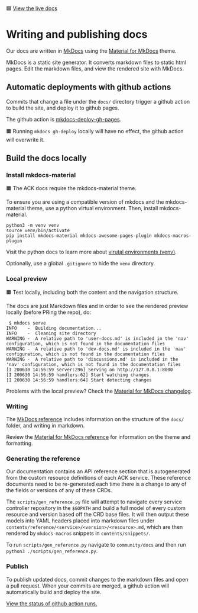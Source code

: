 🟩 [View the live docs](https://aws-controllers-k8s.github.io/community/)

# Writing and publishing docs

Our docs are written in [MkDocs](https://www.mkdocs.org/) using the [Material for MkDocs](https://squidfunk.github.io/mkdocs-material/) theme.

MkDocs is a static site generator. It converts markdown files to static html pages. Edit the markdown files, and view the rendered site with MkDocs.

## Automatic deployments with github actions

Commits that change a file under the `docs/` directory trigger a github action to build the site, and deploy it to github pages.

The github action is [mkdocs-deploy-gh-pages](https://github.com/mhausenblas/mkdocs-deploy-gh-pages).

🟧 Running `mkdocs gh-deploy` locally will have no effect, the github action will overwrite it.

## Build the docs locally

### Install mkdocs-material

🟧 The ACK docs require the mkdocs-material theme.

To ensure you are using a compatible version of mkdocs and the mkdocs-material theme, use a python virtual environment. Then, install mkdocs-material.

```
python3 -m venv venv
source venv/bin/activate
pip install mkdocs-material mkdocs-awesome-pages-plugin mkdocs-macros-plugin
```

Visit the python docs to learn more about [virutal environments (venv)](https://docs.python.org/3/library/venv.html).

Optionally, use a global `.gitignore` to hide the `venv` directory.

### Local preview

🟧 Test locally, including both the content and the navigation structure.

The docs are just Markdown files and in order to see the rendered preview locally (before PRing the repo), do:

```
 $ mkdocs serve
INFO    -  Building documentation...
INFO    -  Cleaning site directory
WARNING -  A relative path to 'user-docs.md' is included in the 'nav' configuration, which is not found in the documentation files
WARNING -  A relative path to 'dev-docs.md' is included in the 'nav' configuration, which is not found in the documentation files
WARNING -  A relative path to 'discussions.md' is included in the 'nav' configuration, which is not found in the documentation files
[I 200630 14:56:59 server:296] Serving on http://127.0.0.1:8000
[I 200630 14:56:59 handlers:62] Start watching changes
[I 200630 14:56:59 handlers:64] Start detecting changes

```

Problems with the local preview? Check the [Material for MkDocs changelog](https://squidfunk.github.io/mkdocs-material/upgrading/).

### Writing

The [MkDocs reference](https://www.mkdocs.org/user-guide/writing-your-docs/) includes information on the structure of the `docs/` folder, and writing in markdown.

Review the [Material for MkDocs reference](https://squidfunk.github.io/mkdocs-material/reference/formatting/) for information on the theme and formatting.

### Generating the reference

Our documentation contains an API reference section that is autogenerated from the custom resource definitions of each ACK service. These reference documents need to be re-generated each time there is a change to any of the fields or versions of any of these CRDs.

The `scripts/gen_reference.py` file will attempt to navigate every service controller repository in the `$GOPATH` and build a full model of every custom resource and version based off the CRD base files. It will then output these models into YAML headers placed into markdown files under `contents/reference/<service>/<version>/<resource>.md`, which are then rendered by `mkdocs-macros` snippets in `contents/snippets/`.

To run `scripts/gen_reference.py` navigate to `community/docs` and then run `python3 ./scripts/gen_reference.py`.

### Publish

To publish updated docs, commit changes to the markdown files and open a pull request. When your commits are merged, a github action will automatically build and deploy the site.

[View the status of github action runs.](https://github.com/aws-controllers-k8s/community/actions)
